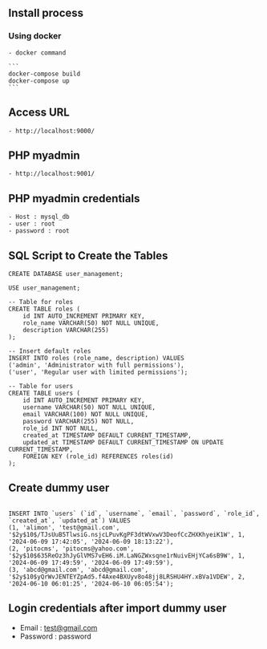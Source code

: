 ## Install process 

### Using docker 
    - docker command 
    
    ```
    docker-compose build 
    docker-compose up 
    ```
        

## Access URL 
    - http://localhost:9000/
## PHP myadmin 
    - http://localhost:9001/

## PHP myadmin credentials 
    - Host : mysql_db
    - user : root
    - password : root 

## SQL Script to Create the Tables

```
CREATE DATABASE user_management;

USE user_management;

-- Table for roles
CREATE TABLE roles (
    id INT AUTO_INCREMENT PRIMARY KEY,
    role_name VARCHAR(50) NOT NULL UNIQUE,
    description VARCHAR(255)
);

-- Insert default roles
INSERT INTO roles (role_name, description) VALUES
('admin', 'Administrator with full permissions'),
('user', 'Regular user with limited permissions');

-- Table for users
CREATE TABLE users (
    id INT AUTO_INCREMENT PRIMARY KEY,
    username VARCHAR(50) NOT NULL UNIQUE,
    email VARCHAR(100) NOT NULL UNIQUE,
    password VARCHAR(255) NOT NULL,
    role_id INT NOT NULL,
    created_at TIMESTAMP DEFAULT CURRENT_TIMESTAMP,
    updated_at TIMESTAMP DEFAULT CURRENT_TIMESTAMP ON UPDATE CURRENT_TIMESTAMP,
    FOREIGN KEY (role_id) REFERENCES roles(id)
);
```

## Create dummy user 

```

INSERT INTO `users` (`id`, `username`, `email`, `password`, `role_id`, `created_at`, `updated_at`) VALUES
(1, 'alimon', 'test@gmail.com', '$2y$10$/TJsUuB5TlwsiG.nsjcLPuvKgPF3dtWVxwV3DeofCcZHXKhyeiK1W', 1, '2024-06-09 17:42:05', '2024-06-09 18:13:22'),
(2, 'pitocms', 'pitocms@yahoo.com', '$2y$10$635ReOz3hJyGlVMS7vEH6.iM.LaNGZWxsqne1rNuivEHjYCa6sB9W', 1, '2024-06-09 17:49:59', '2024-06-09 17:49:59'),
(3, 'abcd@gmail.com', 'abcd@gmail.com', '$2y$10$yQrWvJENTEYZpAd5.f4Axe4BXUyv8o48jj8LRSHU4HY.xBVa1VDEW', 2, '2024-06-10 06:01:25', '2024-06-10 06:05:54');

```

## Login credentials after import dummy user 

- Email : test@gmail.com
- Password : password
